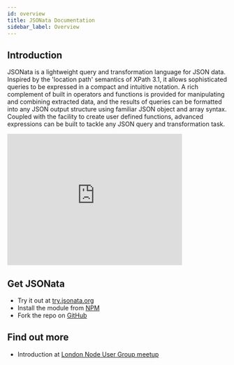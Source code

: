 ```yaml
---
id: overview
title: JSONata Documentation
sidebar_label: Overview
---
```


## Introduction

JSONata is a lightweight query and transformation language for JSON data. Inspired by the 'location path' semantics of XPath 3.1, it allows sophisticated queries to be expressed in a compact and intuitive notation.  A rich complement of built in operators and functions is provided for manipulating and combining extracted data, and the results of queries can be formatted into any JSON output structure using familiar JSON object and array syntax. Coupled with the facility to create user defined functions, advanced expressions can be built to tackle any JSON query and transformation task.

<p><iframe width="400" height="300" src="https://www.youtube.com/embed/ZBaK40rtIBM" frameborder="0" allowfullscreen></iframe></p>

## Get JSONata

* Try it out at [try.jsonata.org](http://try.jsonata.org/)
* Install the module from [NPM](https://www.npmjs.com/package/jsonata)
* Fork the repo on [GitHub](https://github.com/jsonata-js/jsonata)

## Find out more

* Introduction at [London Node User Group meetup](https://www.youtube.com/watch?v=TDWf6R8aqDo)
